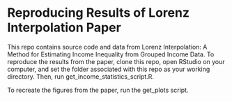 # Reproducing Results of Lorenz Interpolation Paper

This repo contains source code and data from Lorenz Interpolation: A Method for Estimating Income Inequality from Grouped Income Data. To reproduce the results from the paper, clone this repo, open RStudio on your computer, and set the folder associated with this repo as your working directory. Then, run get_income_statistics_script.R.

To recreate the figures from the paper, run the get_plots script.
